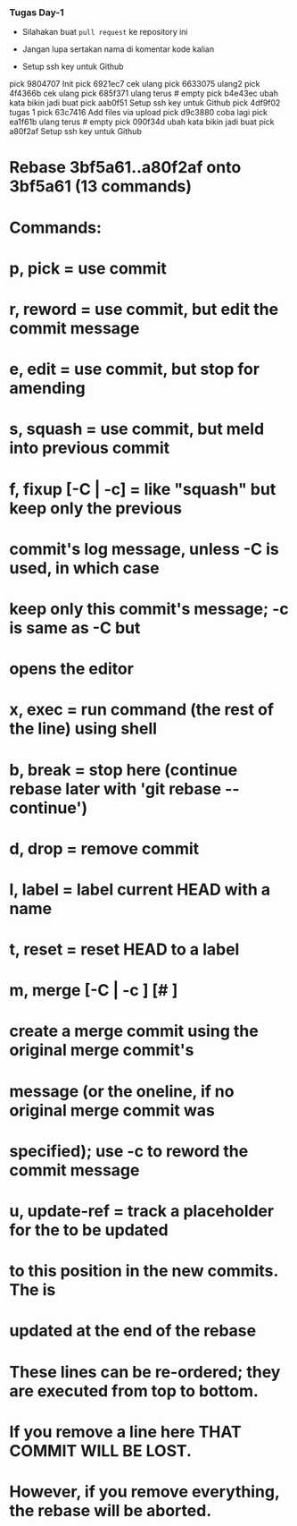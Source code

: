 ### Tugas Day-1

* Silahakan buat `pull request` ke repository ini

* Jangan lupa sertakan nama di komentar kode kalian

* Setup ssh key untuk Github

pick 9804707 Init
pick 6921ec7 cek ulang
pick 6633075 ulang2
pick 4f4366b cek ulang
pick 685f371 ulang terus # empty
pick b4e43ec ubah kata bikin jadi buat
pick aab0f51 Setup ssh key untuk Github
pick 4df9f02 tugas 1
pick 63c7416 Add files via upload
pick d9c3880 coba lagi
pick ea1f61b ulang terus # empty
pick 090f34d ubah kata bikin jadi buat
pick a80f2af Setup ssh key untuk Github

# Rebase 3bf5a61..a80f2af onto 3bf5a61 (13 commands)
#
# Commands:
# p, pick <commit> = use commit
# r, reword <commit> = use commit, but edit the commit message
# e, edit <commit> = use commit, but stop for amending
# s, squash <commit> = use commit, but meld into previous commit
# f, fixup [-C | -c] <commit> = like "squash" but keep only the previous
#                    commit's log message, unless -C is used, in which case
#                    keep only this commit's message; -c is same as -C but
#                    opens the editor
# x, exec <command> = run command (the rest of the line) using shell
# b, break = stop here (continue rebase later with 'git rebase --continue')
# d, drop <commit> = remove commit
# l, label <label> = label current HEAD with a name
# t, reset <label> = reset HEAD to a label
# m, merge [-C <commit> | -c <commit>] <label> [# <oneline>]
#         create a merge commit using the original merge commit's
#         message (or the oneline, if no original merge commit was
#         specified); use -c <commit> to reword the commit message
# u, update-ref <ref> = track a placeholder for the <ref> to be updated
#                       to this position in the new commits. The <ref> is
#                       updated at the end of the rebase
#
# These lines can be re-ordered; they are executed from top to bottom.
#
# If you remove a line here THAT COMMIT WILL BE LOST.
#
# However, if you remove everything, the rebase will be aborted.
#
